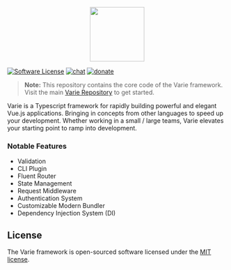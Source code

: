 <p align="center">  <img width="125" height="125" src="https://avatars3.githubusercontent.com/u/33902889?s=200&v=4"></p>[![Software License](https://img.shields.io/badge/license-MIT-brightgreen.svg?style=flat-square)](https://github.com/variejs/framework/blob/master/LICENSE)[![chat](https://img.shields.io/badge/chat-discord-7289DA.svg?style=flat-square)](https://discordapp.com/invite/yjBtbvm)[![donate](https://img.shields.io/badge/$-donate-ff5f5f.svg?style=flat-square)](https://www.paypal.me/lukepolo)> **Note:** This repository contains the core code of the Varie framework. Visit the main [Varie Repository](https://github.com/variejs/varie) to get started.Varie is a Typescript framework for rapidly building powerful and elegant Vue.js applications. Bringingin concepts from other languages to speed up your development. Whether working ina small / large teams, Varie elevates your starting point to ramp intodevelopment.### Notable Features- Validation- CLI Plugin- Fluent Router- State Management- Request Middleware- Authentication System- Customizable Modern Bundler- Dependency Injection System (DI)## LicenseThe Varie framework is open-sourced software licensed under the [MIT license](http://opensource.org/licenses/MIT).